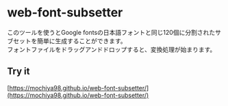 # web-font-subsetter

このツールを使うとGoogle fontsの日本語フォントと同じ120個に分割されたサブセットを簡単に生成することができます。  
フォントファイルをドラッグアンドドロップすると、変換処理が始まります。 

## Try it
[https://mochiya98.github.io/web-font-subsetter/](https://mochiya98.github.io/web-font-subsetter/)
